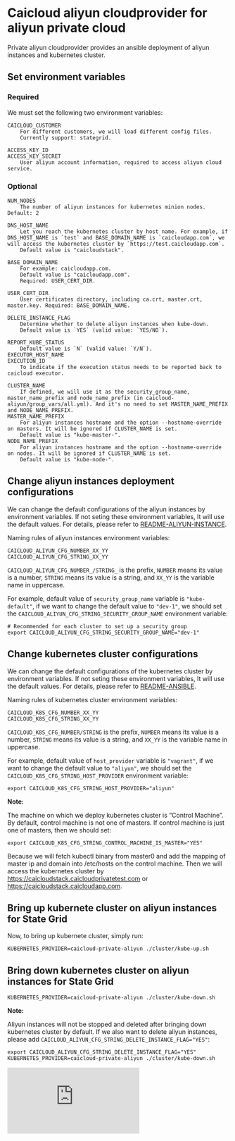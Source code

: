 # Caicloud aliyun cloudprovider for aliyun private cloud

Private aliyun cloudprovider provides an ansible deployment of aliyun instances and kubernetes cluster.

## Set environment variables

### Required
We must set the following two environment variables:
```
CAICLOUD_CUSTOMER
    For different customers, we will load different config files.
    Currently support: stategrid.

ACCESS_KEY_ID
ACCESS_KEY_SECRET
    User aliyun account information, required to access aliyun cloud service.
```

### Optional

```
NUM_NODES
    The number of aliyun instances for kubernetes minion nodes. Default: 2

DNS_HOST_NAME
    Let you reach the kubernetes cluster by host name. For example, if DNS_HOST_NAME is `test` and BASE_DOMAIN_NAME is `caicloudapp.com`, we will access the kubernetes cluster by `https://test.caicloudapp.com`.
    Default value is "caicloudstack".

BASE_DOMAIN_NAME
    For example: caicloudapp.com.
    Default value is "caicloudapp.com".
    Required: USER_CERT_DIR.

USER_CERT_DIR
    User certificates directory, including ca.crt, master.crt, master.key. Required: BASE_DOMAIN_NAME.

DELETE_INSTANCE_FLAG
    Determine whether to delete aliyun instances when kube-down.
    Default value is `YES` (valid value: `YES/NO`).

REPORT_KUBE_STATUS
    Default value is `N` (valid value: `Y/N`).
EXECUTOR_HOST_NAME
EXECUTION_ID
    To indicate if the execution status needs to be reported back to caicloud executor.

CLUSTER_NAME
    If defined, we will use it as the security_group_name, master_name_prefix and node_name_prefix (in caicloud-aliyun/group_vars/all.yml). And it's no need to set MASTER_NAME_PREFIX and NODE_NAME_PREFIX.
MASTER_NAME_PREFIX
    For aliyun instances hostname and the option --hostname-override on masters. It will be ignored if CLUSTER_NAME is set.
    Default value is "kube-master-".
NODE_NAME_PREFIX
    For aliyun instances hostname and the option --hostname-override on nodes. It will be ignored if CLUSTER_NAME is set.
    Default value is "kube-node-".
```

## Change aliyun instances deployment configurations

We can change the default configurations of the aliyun instances by environment variables. If not seting these environment variables, It will use the default values. For details, please refer to [README-ALIYUN-INSTANCE](README-ALIYUN-INSTANCE.md).

Naming rules of aliyun instances environment variables:
```
CAICLOUD_ALIYUN_CFG_NUMBER_XX_YY
CAICLOUD_ALIYUN_CFG_STRING_XX_YY
```

`CAICLOUD_ALIYUN_CFG_NUMBER_/STRING_` is the prefix, `NUMBER` means its value is a number, `STRING` means its value is a string, and `XX_YY` is the variable name in uppercase.

For example, default value of `security_group_name` variable is `"kube-default"`, if we want to change the default value to `"dev-1"`, we should set the `CAICLOUD_ALIYUN_CFG_STRING_SECURITY_GROUP_NAME` environment variable:
```
# Recommended for each cluster to set up a security group
export CAICLOUD_ALIYUN_CFG_STRING_SECURITY_GROUP_NAME="dev-1"
```

## Change kubernetes cluster configurations

We can change the default configurations of the kubernetes cluster by environment variables. If not seting these environment variables, It will use the default values. For details, please refer to [README-ANSIBLE](../caicloud-ansible/README-ANSIBLE.md).

Naming rules of kubernetes cluster environment variables:
```
CAICLOUD_K8S_CFG_NUMBER_XX_YY
CAICLOUD_K8S_CFG_STRING_XX_YY
```

`CAICLOUD_K8S_CFG_NUMBER/STRING` is the prefix, `NUMBER` means its value is a number, `STRING` means its value is a string, and `XX_YY` is the variable name in uppercase.

For example, default value of `host_provider` variable is `"vagrant"`, if we want to change the default value to `"aliyun"`, we should set the `CAICLOUD_K8S_CFG_STRING_HOST_PROVIDER` environment variable:
```
export CAICLOUD_K8S_CFG_STRING_HOST_PROVIDER="aliyun"
```

**Note:**

The machine on which we deploy kubernetes cluster is “Control Machine”. By default, control machine is not one of masters. If control machine is just one of masters, then we should set:
```
export CAICLOUD_K8S_CFG_STRING_CONTROL_MACHINE_IS_MASTER="YES"
```

Because we will fetch kubectl binary from master0 and add the mapping of master ip and domain into /etc/hosts on the control machine. Then we will access the kubernetes cluster by https://caicloudstack.caicloudprivatetest.com or https://caicloudstack.caicloudapp.com.

## Bring up kubernete cluster on aliyun instances for State Grid

Now, to bring up kubernete cluster, simply run:
```
KUBERNETES_PROVIDER=caicloud-private-aliyun ./cluster/kube-up.sh
```

## Bring down kubernetes cluster on aliyun instances for State Grid

```
KUBERNETES_PROVIDER=caicloud-private-aliyun ./cluster/kube-down.sh
```

**Note:**

Aliyun instances will not be stopped and deleted after bringing down kubernetes cluster by default. If we also want to delete aliyun instances, please add `CAICLOUD_ALIYUN_CFG_STRING_DELETE_INSTANCE_FLAG="YES"`:

```
export CAICLOUD_ALIYUN_CFG_STRING_DELETE_INSTANCE_FLAG="YES"
KUBERNETES_PROVIDER=caicloud-private-aliyun ./cluster/kube-down.sh
```


[![Analytics](https://kubernetes-site.appspot.com/UA-36037335-10/GitHub/cluster/caicloud-aliyun/README.md?pixel)]()
